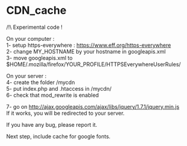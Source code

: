 CDN_cache
=========
  
  
/!\ Experimental code !  
  
On your computer :  
1- setup https-everywhere : https://www.eff.org/https-everywhere  
2- change MY_HOSTNAME by your hostname in googleapis.xml  
3- move googleapis.xml to $HOME/.mozilla/firefox/YOUR_PROFILE/HTTPSEverywhereUserRules/  
  
On your server :  
4- create the folder /mycdn  
5- put index.php and .htaccess in /mycdn/  
6- check that mod_rewrite is enabled  
  
7- go on http://ajax.googleapis.com/ajax/libs/jquery/1.7.1/jquery.min.js  
  If it works, you will be redirected to your server.

If you have any bug, please report it.

Next step, include cache for google fonts.
